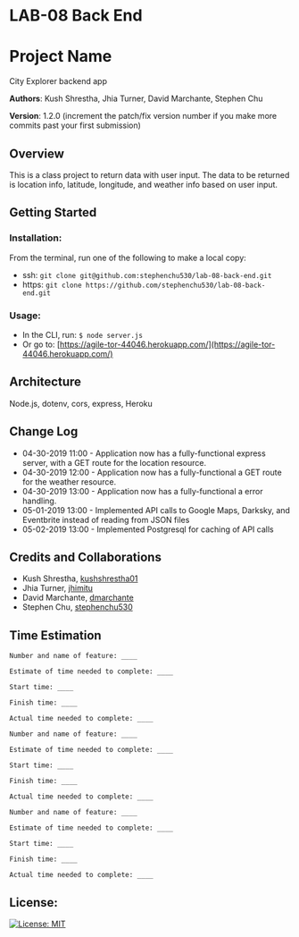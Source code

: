 # LAB-08 Back End

# Project Name

City Explorer backend app

**Authors**: Kush Shrestha, Jhia Turner, David Marchante, Stephen Chu

**Version**: 1.2.0 (increment the patch/fix version number if you make more commits past your first submission)

## Overview
This is a class project to return data with user input. The data to be returned is location info, latitude, longitude, and weather info based on user input.

## Getting Started

### Installation:
From the terminal, run one of the following to make a local copy:
* ssh: `git clone git@github.com:stephenchu530/lab-08-back-end.git`
* https: `git clone https://github.com/stephenchu530/lab-08-back-end.git`

### Usage:
* In the CLI, run: `$ node server.js`
* Or go to: [https://agile-tor-44046.herokuapp.com/](https://agile-tor-44046.herokuapp.com/)


## Architecture
  Node.js, dotenv, cors, express, Heroku

## Change Log

* 04-30-2019 11:00 - Application now has a fully-functional express server, with a GET route for the location resource.
* 04-30-2019 12:00 - Application now has a fully-functional a GET route for the weather resource.
* 04-30-2019 13:00 - Application now has a fully-functional a error handling.
* 05-01-2019 13:00 - Implemented API calls to Google Maps, Darksky, and Eventbrite instead of reading from JSON files
* 05-02-2019 13:00 - Implemented Postgresql for caching of API calls


## Credits and Collaborations
* Kush Shrestha, [kushshrestha01](https://github.com/kushshrestha01)
* Jhia Turner, [jhimitu](https://github.com/jhimitu)
* David Marchante, [dmarchante](https://github.com/dmarchante)
* Stephen Chu, [stephenchu530](https://github.com/stephenchu530)

## Time Estimation
```
Number and name of feature: ____

Estimate of time needed to complete: ____

Start time: ____

Finish time: ____

Actual time needed to complete: ____
```
```
Number and name of feature: ____

Estimate of time needed to complete: ____

Start time: ____

Finish time: ____

Actual time needed to complete: ____
```
```
Number and name of feature: ____

Estimate of time needed to complete: ____

Start time: ____

Finish time: ____

Actual time needed to complete: ____
```

## License:
[![License: MIT](https://img.shields.io/badge/License-MIT-yellow.svg)](https://github.com/stephenchu530/lab-08-back-end/blob/master/LICENSE)
